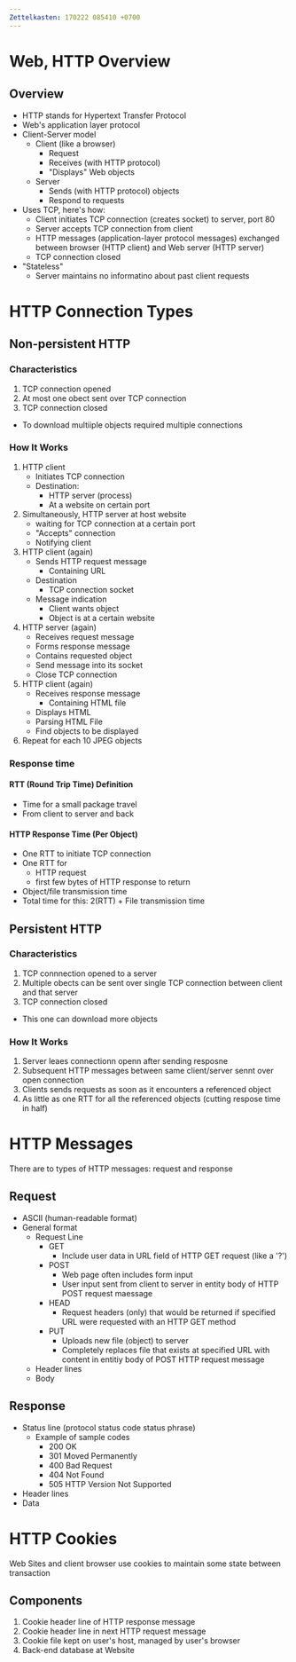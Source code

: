 ```yaml
---
Zettelkasten: 170222 085410 +0700
---
```

# Web, HTTP Overview
## Overview
* HTTP stands for Hypertext Transfer Protocol
* Web's application layer protocol
* Client-Server model
	* Client (like a browser)
		* Request
		* Receives (with HTTP protocol)
		* "Displays" Web objects
	* Server
		* Sends (with HTTP protocol) objects
		* Respond to requests
* Uses TCP, here's how:
	* Client initiates TCP connection (creates socket) to server, port 80
	* Server accepts TCP connection from client
	* HTTP messages (application-layer protocol messages) exchanged between browser (HTTP client) and Web server (HTTP server)
	* TCP connection closed
* "Stateless"
	* Server maintains no informatino about past client requests
# HTTP Connection Types
## Non-persistent HTTP
### Characteristics
1. TCP connection opened
2. At most one obect sent over TCP connection
3. TCP connection closed
* To download multiiple objects required multiple connections
### How It Works
1. HTTP client
	* Initiates TCP connection
	* Destination:
		* HTTP server (process) 
		* At a website on certain port
2. Simultaneously, HTTP server at host website
	* waiting for TCP connection at a certain port 
	* "Accepts" connection 
	* Notifying client
3. HTTP client (again)
	* Sends HTTP request message
		* Containing URL
	* Destination
		* TCP connection socket
	* Message indication
		* Client wants object
		* Object is at a certain website
4. HTTP server (again)
	* Receives request message
	* Forms response message
	* Contains requested object
	* Send message into its socket
	* Close TCP connection
5. HTTP client (again)
	* Receives response message
		* Containing HTML file
	* Displays HTML
	* Parsing HTML File
	* Find objects to be displayed
6. Repeat for each 10 JPEG objects

### Response time
#### RTT (Round Trip Time) Definition
* Time for a small package travel
*  From client to server and back
#### HTTP Response Time (Per Object)
* One RTT to initiate TCP connection
* One RTT for
	*  HTTP request 
	* first few bytes of HTTP response to return
* Object/file transmission time
* Total time for this: 2(RTT) + File transmission time

## Persistent HTTP
### Characteristics
1. TCP connnection opened to a server
2. Multiple obects can be sent over single TCP connection between client and that server
3. TCP connection closed
* This one can download more objects
### How It Works
1. Server leaes connectionn openn after sending resposne
2. Subsequent HTTP messages between same client/server sennt over open connection
3. Clients sends requests as soon as it encounters a referenced object
4. As little as one RTT for all the referenced objects (cutting respose time in half)

# HTTP Messages
There are to types of HTTP messages: request and response

## Request
* ASCII (human-readable format)
* General format
	* Request Line
		* GET
			* Include user data in URL field of HTTP GET request (like a '?')
		* POST
			* Web page often includes form input
			* User input sent from client to server in entity body of HTTP POST request maessage
		* HEAD
			* Request headers (only) that would be returned if specified URL were requested with an HTTP GET method
		* PUT
			* Uploads new file (object) to server
			* Completely replaces file that exists at specified URL with content in entitiy body of POST HTTP request message
	* Header lines
	* Body

## Response
* Status line (protocol status code status phrase)
	* Example of sample codes
		* 200 OK
		* 301 Moved Permanently
		* 400 Bad Request
		* 404 Not Found
		* 505 HTTP Version Not Supported
* Header lines
* Data

# HTTP Cookies
Web Sites and client browser use cookies to maintain some state between transaction

## Components
1. Cookie header line of HTTP response message
2. Cookie header line in next HTTP request message
3. Cookie file kept on user's host, managed by user's browser
4. Back-end database at Website
